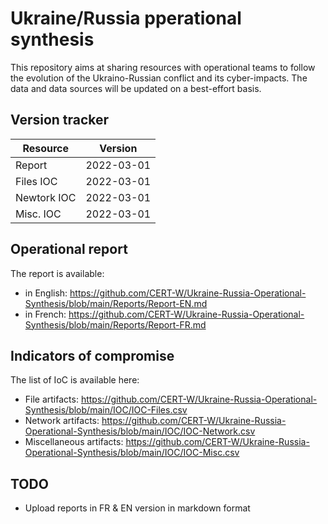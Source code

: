 # Ukraine/Russia pperational synthesis

This repository aims at sharing resources with operational teams to follow the evolution of the Ukraino-Russian conflict and its cyber-impacts.
The data and data sources will be updated on a best-effort basis.

## Version tracker 
| Resource | Version |
| --- | --- |
| Report | 2022-03-01 |
| Files IOC | 2022-03-01 |
| Newtork IOC | 2022-03-01 |
| Misc. IOC | 2022-03-01 |


## Operational report

The report is available:

* in English: https://github.com/CERT-W/Ukraine-Russia-Operational-Synthesis/blob/main/Reports/Report-EN.md
* in French: https://github.com/CERT-W/Ukraine-Russia-Operational-Synthesis/blob/main/Reports/Report-FR.md


## Indicators of compromise

The list of IoC is available here: 

* File artifacts: https://github.com/CERT-W/Ukraine-Russia-Operational-Synthesis/blob/main/IOC/IOC-Files.csv
* Network artifacts: https://github.com/CERT-W/Ukraine-Russia-Operational-Synthesis/blob/main/IOC/IOC-Network.csv
* Miscellaneous artifacts: https://github.com/CERT-W/Ukraine-Russia-Operational-Synthesis/blob/main/IOC/IOC-Misc.csv


## TODO

* Upload reports in FR & EN version in markdown format
